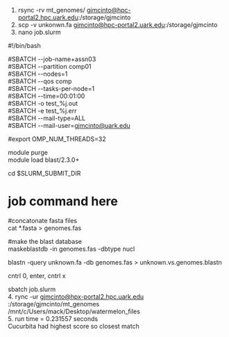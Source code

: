 1. rsync -rv mt_genomes/ gjmcinto@hpc-portal2.hpc.uark.edu:/storage/gjmcinto  
2. scp -v unkonwn.fa gjmcinto@hpc-portal2.uark.edu:/storage/gjmcinto  
3. nano job.slurm  
  
#!/bin/bash  

#SBATCH --job-name+assn03  
#SBATCH --partition comp01  
#SBATCH --nodes=1  
#SBATCH --qos comp  
#SBATCH --tasks-per-node=1  
#SBATCH --time=00:01:00  
#SBATCH -o test_%j.out  
#SBATCH -e test_%j.err  
#SBATCH --mail-type=ALL  
#SBATCH --mail-user=gjmcinto@uark.edu  
  
#export OMP_NUM_THREADS=32  
  
module purge  
module load blast/2.3.0+  
  
cd $SLURM_SUBMIT_DIR  
# job command here  
  
#concatonate fasta files  
cat *.fasta > genomes.fas  
  
#make the blast database  
maskeblastdb -in genomes.fas -dbtype nucl  
  
blastn -query unknown.fa -db genomes.fas > unknown.vs.genomes.blastn  
  
cntrl 0, enter, cntrl x  
  
sbatch job.slurm  
4. rync -ur gjmcinto@hpx-portal2.hpc.uark.edu :/storage/gjmcinto/mt_genomes /mnt/c/Users/mack/Desktop/watermelon_files  
5. run time = 0.231557 seconds  
Cucurbita had highest score so closest match  

